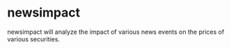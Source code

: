 # newsimpact
newsimpact will analyze the impact of various news events on the prices of various securities.
